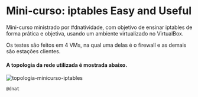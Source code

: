 # Mini-curso: iptables Easy and Useful

Mini-curso ministrado por #dnatividade, com objetivo de ensinar iptables de forma prática e objetiva, usando um ambiente virtualizado no VirtualBox.

Os testes são feitos em 4 VMs, na qual uma delas é o firewall e as demais são estações clientes.

#### A topologia da rede utilizada é mostrada abaixo.


![topologia-minicurso-iptables](https://user-images.githubusercontent.com/43869367/57570250-5a7f5280-73d6-11e9-907a-5a94415ad9b9.png)

```
@dnat
```
